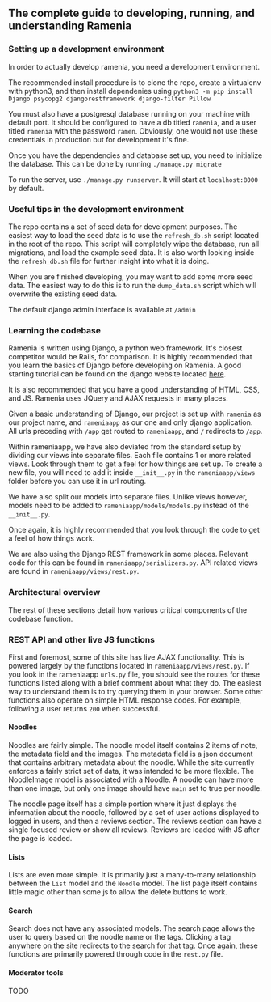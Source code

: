 ## The complete guide to developing, running, and understanding Ramenia

### Setting up a development environment

In order to actually develop ramenia, you need a development environment.

The recommended install procedure is to clone the repo, create a virtualenv
with python3, and then install dependenies using
`python3 -m pip install Django psycopg2 djangorestframework django-filter Pillow`

You must also have a postgresql database running on your machine with default port. It
should be configured to have a db titled `ramenia`, and a user titled
`ramenia` with the password `ramen`. Obviously, one would not use these credentials
in production but for development it's fine.

Once you have the dependencies and database set up, you need to initialize the
database. This can be done by running `./manage.py migrate`

To run the server, use `./manage.py runserver`. It will start at `localhost:8000`
by default.

### Useful tips in the development environment

The repo contains a set of seed data for development purposes. The easiest way to
load the seed data is to use the `refresh_db.sh` script located in the root of the
repo. This script will completely wipe the database, run all migrations, and
load the example seed data. It is also worth looking inside the `refresh_db.sh`
file for further insight into what it is doing.

When you are finished developing, you may want to add some more seed data. The
easiest way to do this is to run the `dump_data.sh` script which will overwrite
the existing seed data.

The default django admin interface is available at `/admin`

### Learning the codebase

Ramenia is written using Django, a python web framework. It's closest competitor
would be Rails, for comparison. It is highly recommended that you learn the basics
of Django before developing on Ramenia. A good starting tutorial can be found
on the django website located [here](https://www.djangoproject.com/start/).

It is also recommended that you have a good understanding of HTML, CSS, and JS.
Ramenia uses JQuery and AJAX requests in many places.

Given a basic understanding of Django, our project is set up with `ramenia` as our
project name, and `rameniaapp` as our one and only django application. All urls
preceding with `/app` get routed to `rameniaapp`, and `/` redirects to `/app`.

Within rameniaapp, we have also deviated from the standard setup by dividing our
views into separate files. Each file contains 1 or more related views. Look through
them to get a feel for how things are set up. To create a new file, you will need
to add it inside `__init__.py` in the `rameniaapp/views` folder before you can use it
in url routing.

We have also split our models into separate files. Unlike views however, models
need to be added to `rameniaapp/models/models.py` instead of the `__init__.py`.

Once again, it is highly recommended that you look through the code to get a feel
of how things work.

We are also using the Django REST framework in some places. Relevant code for
this can be found in `rameniaapp/serializers.py`. API related views are found
in `rameniaapp/views/rest.py`.

### Architectural overview

The rest of these sections detail how various critical components of the codebase function.

### REST API and other live JS functions

First and foremost, some of this site has live AJAX functionality. This is powered
largely by the functions located in `rameniaapp/views/rest.py`. If you look in the
rameniaapp `urls.py` file, you should see the routes for these functions listed
along with a brief comment about what they do. The easiest way to understand
them is to try querying them in your browser. Some other functions also operate
on simple HTML response codes. For example, following a user returns `200` when
successful.

#### Noodles

Noodles are fairly simple. The noodle model itself contains 2 items of note,
the metadata field and the images. The metadata field is a json document that
contains arbitrary metadata about the noodle. While the site currently enforces
a fairly strict set of data, it was intended to be more flexible. The NoodleImage
model is associated with a Noodle. A noodle can have more than one image, but only
one image should have `main` set to true per noodle.

The noodle page itself has a simple portion where it just displays the information
about the noodle, followed by a set of user actions displayed to logged in users,
and then a reviews section. The reviews section can have a single focused review
or show all reviews. Reviews are loaded with JS after the page is loaded.

#### Lists

Lists are even more simple. It is primarily just a many-to-many relationship between
the `List` model and the `Noodle` model. The list page itself contains little magic
other than some js to allow the delete buttons to work.

#### Search

Search does not have any associated models. The search page allows the user to
query based on the noodle name or the tags. Clicking a tag anywhere on the site
redirects to the search for that tag. Once again, these functions are primarily
powered through code in the `rest.py` file.

#### Moderator tools

TODO
